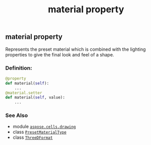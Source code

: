 ﻿---
title: material property
second_title: Aspose.Cells for Python via .NET API References
description: 
type: docs
weight: 130
url: /aspose.cells.drawing/threedformat/material/
is_root: false
---

## material property


Represents the preset material which is combined with the lighting properties to give the
final look and feel of a shape.
### Definition:
```python
@property
def material(self):
    ...
@material.setter
def material(self, value):
    ...
```

### See Also
* module [`aspose.cells.drawing`](../../)
* class [`PresetMaterialType`](/cells/python-net/aspose.cells.drawing/presetmaterialtype)
* class [`ThreeDFormat`](/cells/python-net/aspose.cells.drawing/threedformat)

